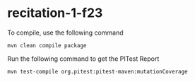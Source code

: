 # recitation-1-f23

To compile, use the following command

`mvn clean compile package`

Run the following command to get the PITest Report

`mvn test-compile org.pitest:pitest-maven:mutationCoverage`
